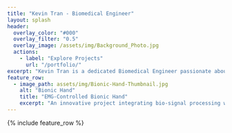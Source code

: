 ```yaml
---
title: "Kevin Tran - Biomedical Engineer"
layout: splash
header:
  overlay_color: "#000"
  overlay_filter: "0.5"
  overlay_image: /assets/img/Background_Photo.jpg
  actions:
    - label: "Explore Projects"
      url: "/portfolio/"
excerpt: "Kevin Tran is a dedicated Biomedical Engineer passionate about developing life-changing assistive technologies. With a strong foundation in signal processing, hardware design, and 3D modeling, Kevin specializes in crafting innovative solutions in prosthetics, medical instrumentation, and accessibility devices. Committed to collaboration and user-centered design, Kevin is driven to advance healthcare accessibility and improve lives through cutting-edge engineering."
feature_row:
  - image_path: assets/img/Bionic-Hand-Thumbnail.jpg
    alt: "Bionic Hand"
    title: "EMG-Controlled Bionic Hand"
    excerpt: "An innovative project integrating bio-signal processing with 3D modeling to enhance prosthetic hand functionality."
---
```


{% include feature_row %}
